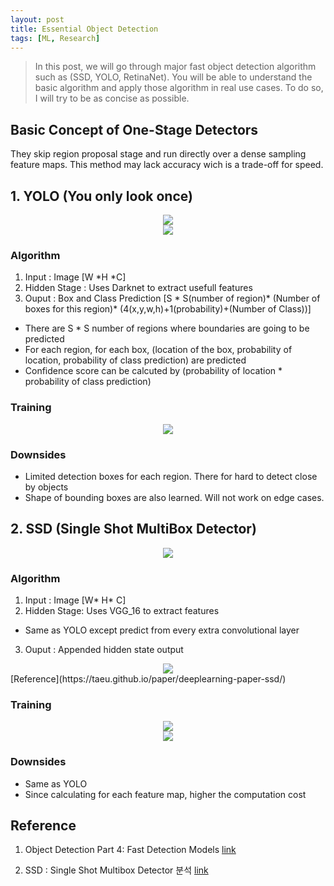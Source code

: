 ```yaml
---
layout: post
title: Essential Object Detection
tags: [ML, Research]
---
```

> In this post, we will go through major fast object detection algorithm such as (SSD, YOLO, RetinaNet). You will be able to understand the basic algorithm and apply those algorithm in real use cases. To do so, I will try to be as concise as possible.

## Basic Concept of One-Stage Detectors
They skip region proposal stage and run directly over a dense sampling feature maps. This method may lack accuracy wich is a trade-off for speed.

## 1. YOLO (You only look once)
<div align="center">
  <img src="https://litcoderr.github.io/assets/img/yolo-1.png">
</div>
<div align="center">
  <img src="https://litcoderr.github.io/assets/img/yolo-2.png">
</div>

### Algorithm
1. Input : Image [W *H *C]
2. Hidden Stage : Uses Darknet to extract usefull features
3. Ouput : Box and Class Prediction [S * S(number of region)* (Number of boxes for this region)* (4(x,y,w,h)+1(probability)+(Number of Class))]
- There are S * S number of regions where boundaries are going to be predicted
- For each region, for each box, (location of the box, probability of location, probability of class prediction) are predicted
- Confidence score can be calcuted by (probability of location * probability of class prediction)

### Training
<div align="center">
  <img src="https://litcoderr.github.io/assets/img/yolo-training.png">
</div>

### Downsides
- Limited detection boxes for each region. There for hard to detect close by objects
- Shape of bounding boxes are also learned. Will not work on edge cases.

## 2. SSD (Single Shot MultiBox Detector)
<div align="center">
  <img src="https://litcoderr.github.io/assets/img/SSD-architecture.png">
</div>

### Algorithm
1. Input : Image [W* H* C]
2. Hidden Stage: Uses VGG_16 to extract features
- Same as YOLO except predict from every extra convolutional layer
3. Ouput : Appended hidden state output
<div align="center">
  <img src="https://litcoderr.github.io/assets/img/ssd-pic.png">
</div>
[Reference](https://taeu.github.io/paper/deeplearning-paper-ssd/)

### Training
<div align="center">
  <img src="https://litcoderr.github.io/assets/img/ssd-train1.png">
</div>
<div align="center">
  <img src="https://litcoderr.github.io/assets/img/ssd-train2.png">
</div>

### Downsides
- Same as YOLO
- Since calculating for each feature map, higher the computation cost

## Reference
1) Object Detection Part 4: Fast Detection Models [link](https://lilianweng.github.io/lil-log/2018/12/27/object-detection-part-4.html)

2) SSD : Single Shot Multibox Detector 분석 [link](https://taeu.github.io/paper/deeplearning-paper-ssd/)
